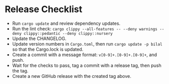 # Release Checklist

- Run `cargo update` and review dependency updates.
- Run the lint check: `cargo clippy --all-features -- --deny warnings --deny clippy::pedantic --deny clippy::nursery`
- Update the CHANGELOG.
- Update version numbers in `Cargo.toml`, then run `cargo update -p bilal` so that the Cargo.lock is updated.
- Create a commit with a message format: `v[0-9]+.[0-9]+.[0-9]+`, and push.
- Wait for the checks to pass, tag a commit with a release tag, then push the tag.
- Create a new GitHub release with the created tag above.
